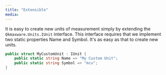 ```yaml
---
title: "Extensible"
media:
---
```

It is easy to create new units of measurement simply by extending the `Qkmaxware.Units.IUnit` interface. This interface requires that we implement two static properties Name and Symbol. It's as easy as that to create new units.
```cs
public struct MyCustomUnit : IUnit {
    public static string Name => "My Custom Unit";
    public static string Symbol => "mcu";
}
```